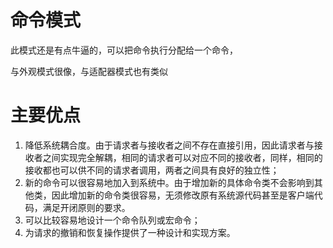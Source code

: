 命令模式
=

此模式还是有点牛逼的，可以把命令执行分配给一个命令，

与外观模式很像，与适配器模式也有类似

主要优点
=
1. 降低系统耦合度。由于请求者与接收者之间不存在直接引用，因此请求者与接收者之间实现完全解耦，相同的请求者可以对应不同的接收者，同样，相同的接收都也可以供不同的请求者调用，两者之间具有良好的独立性；
2. 新的命令可以很容易地加入到系统中。由于增加新的具体命令类不会影响到其他类，因此增加新的命令类很容易，无须修改原有系统源代码甚至是客户端代码，满足开闭原则的要求。
3. 可以比较容易地设计一个命令队列或宏命令；
4. 为请求的撤销和恢复操作提供了一种设计和实现方案。
